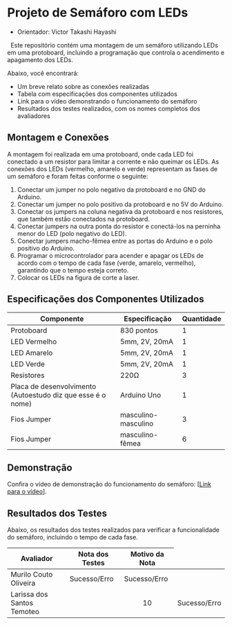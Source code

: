 # Projeto de Semáforo com LEDs

* Orientador: Victor Takashi Hayashi

&nbsp;&nbsp;Este repositório contém uma montagem de um semáforo utilizando LEDs em uma protoboard, incluindo a programação que controla o acendimento e apagamento dos LEDs. 

Abaixo, você encontrará:
- Um breve relato sobre as conexões realizadas
- Tabela com especificações dos componentes utilizados
- Link para o vídeo demonstrando o funcionamento do semáforo
- Resultados dos testes realizados, com os nomes completos dos avaliadores

## Montagem e Conexões
A montagem foi realizada em uma protoboard, onde cada LED foi conectado a um resistor para limitar a corrente e não queimar os LEDs. As conexões dos LEDs (vermelho, amarelo e verde) representam as fases de um semáforo e foram feitas conforme o seguinte:

1. Conectar um jumper no polo negativo da protoboard e no GND do Arduino.
2. Conectar um jumper no polo positivo da protoboard e no 5V do Arduino.
3. Conectar os jumpers na coluna negativa da protoboard e nos resistores, que também estão conectados na protoboard.
4. Conectar jumpers na outra ponta do resistor e conectá-los na perninha menor do LED (polo negativo do LED).
5. Conectar jumpers macho-fêmea entre as portas do Arduino e o polo positivo do Arduino.
6. Programar o microcontrolador para acender e apagar os LEDs de acordo com o tempo de cada fase (verde, amarelo, vermelho), garantindo que o tempo esteja correto.
7. Colocar os LEDs na figura de corte a laser.



## Especificações dos Componentes Utilizados

| Componente      | Especificação                       | Quantidade |
|-----------------|------------------------------------|------------|
| Protoboard      | 830 pontos                         | 1          |
| LED Vermelho    | 5mm, 2V, 20mA                      | 1          |
| LED Amarelo     | 5mm, 2V, 20mA                      | 1          |
| LED Verde       | 5mm, 2V, 20mA                      | 1          |
| Resistores      | 220Ω                               | 3          |
| Placa de desenvolvimento (Autoestudo diz que esse é o nome)| Arduino Uno                        | 1          |
| Fios Jumper     | masculino-masculino     | 3        |
| Fios Jumper     | masculino-fêmea     | 6        |



## Demonstração
Confira o vídeo de demonstração do funcionamento do semáforo: [[Link para o vídeo](https://drive.google.com/drive/folders/1a0dJrxijY6o_r1sBbGhSss7u4i5qY7j4?usp=drive_link)].


## Resultados dos Testes
Abaixo, os resultados dos testes realizados para verificar a funcionalidade do semáforo, incluindo o tempo de cada fase.

| Avaliador                  | Nota dos Testes | Motivo da Nota |
|----------------------------|----------------------|----------------------|
| Murilo Couto Oliveira | Sucesso/Erro        |     Sucesso/Erro        |
| Larissa dos Santos Temoteo |    <td align="center">10</td>   |  Sucesso/Erro        |
